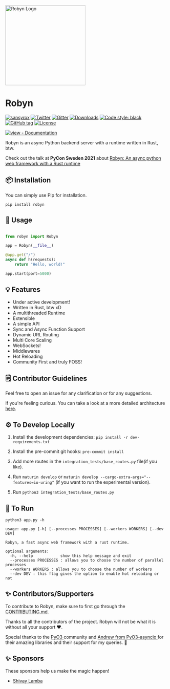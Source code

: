 
<img alt="Robyn Logo" src="https://user-images.githubusercontent.com/29942790/140995889-5d91dcff-3aa7-4cfb-8a90-2cddf1337dca.png" width="250" />

# Robyn

[![sansyrox](https://circleci.com/gh/sansyrox/robyn.svg?style=svg)](https://app.circleci.com/pipelines/github/sansyrox/robyn)
[![Twitter](https://badgen.net/badge/icon/twitter?icon=twitter&label)](https://twitter.com/robyn_oss)
[![Gitter](https://badges.gitter.im/robyn_/community.svg)](https://gitter.im/robyn_/community?utm_source=badge&utm_medium=badge&utm_campaign=pr-badge)
[![Downloads](https://static.pepy.tech/personalized-badge/robyn?period=total&units=international_system&left_color=grey&right_color=blue&left_text=Downloads)](https://pepy.tech/project/robyn)
[![Code style: black](https://img.shields.io/badge/code%20style-black-000000.svg)](https://github.com/psf/black)
[![GitHub tag](https://img.shields.io/github/tag/sansyrox/robyn?include_prereleases=&sort=semver&color=black)](https://github.com/sansyrox/robyn/releases/)
[![License](https://img.shields.io/badge/License-BSD_2.0-black)](#license)


[![view - Documentation](https://img.shields.io/badge/view-Documentation-blue?style=for-the-badge)](https://sansyrox.github.io/robyn/#/)

Robyn is an async Python backend server with a runtime written in Rust, btw.


Check out the talk at **PyCon Sweden 2021** about [Robyn: An async python web framework with a Rust runtime](https://www.youtube.com/watch?v=DK9teAs72Do)

## 📦 Installation

You can simply use Pip for installation.

```
pip install robyn
```

## 🤔 Usage

```python

from robyn import Robyn

app = Robyn(__file__)

@app.get("/")
async def h(requests):
    return "Hello, world!"

app.start(port=5000)

```

## 💡 Features
- Under active development!
- Written in Rust, btw xD
- A multithreaded Runtime
- Extensible
- A simple API
- Sync and Async Function Support
- Dynamic URL Routing
- Multi Core Scaling
- WebSockets!
- Middlewares
- Hot Reloading
- Community First and truly FOSS!


## 🗒️ Contributor Guidelines

Feel free to open an issue for any clarification or for any suggestions.

If you're feeling curious. You can take a look at a more detailed architecture [here](https://github.com/sansyrox/robyn/blob/main/docs/architecture.md).

## ⚙️ To Develop Locally

1. Install the development dependencies: `pip install -r dev-requirements.txt`

1. Install the pre-commit git hooks: `pre-commit install`

1. Add more routes in the `integration_tests/base_routes.py` file(if you like).

1. Run `maturin develop` or `maturin develop --cargo-extra-args="--features=io-uring"` (if you want to run the experimental version).

1. Run `python3 integration_tests/base_routes.py`

## 🏃 To Run

```
python3 app.py -h

usage: app.py [-h] [--processes PROCESSES] [--workers WORKERS] [--dev DEV]

Robyn, a fast async web framework with a rust runtime.

optional arguments:
  -h, --help            show this help message and exit
  --processes PROCESSES : allows you to choose the number of parallel processes
  --workers WORKERS : allows you to choose the number of workers
  --dev DEV : this flag gives the option to enable hot reloading or not
```


## ✨ Contributors/Supporters

To contribute to Robyn, make sure to first go through the [CONTRIBUTING.md](./CONTRIBUTING.md).

Thanks to all the contributors of the project. Robyn will not be what it is without all your support :heart:.

Special thanks to the [ PyO3 ](https://pyo3.rs/v0.13.2/) community and [ Andrew from PyO3-asyncio ](awestlake87/pyo3-asyncio) for their amazing libraries and their support for my queries. 💖

## ✨ Sponsors

These sponsors help us make the magic happen!

- [ Shivay Lamba ](https://github.com/shivaylamba)


